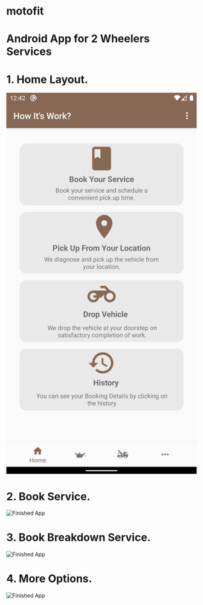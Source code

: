 
# motofit
# Android App for 2 Wheelers  Services  
# 1. Home Layout.
![Finished App](https://github.com/PruthviSooni/motofit/blob/master/Home.png)

# 2. Book Service.
![Finished App](https://github.com/PruthviSooni/motofit/blob/master/Book-Service.gif)

# 3. Book Breakdown Service.
![Finished App](https://github.com/PruthviSooni/motofit/blob/master/Book%20BreakDown.gif)

# 4. More Options.
![Finished App](https://github.com/PruthviSooni/motofit/blob/master/More.gif)
